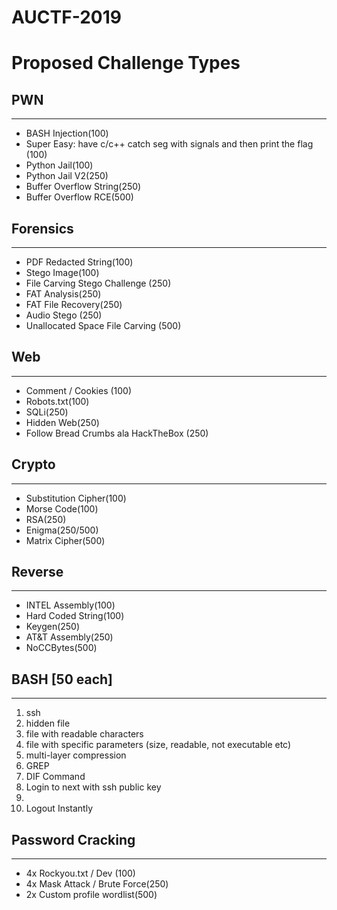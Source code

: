 # AUCTF-2019

# Proposed Challenge Types


## PWN
----------
- BASH Injection(100)
- Super Easy: have c/c++ catch seg with signals and then print the flag (100)
- Python Jail(100)
- Python Jail V2(250)
- Buffer Overflow String(250)
- Buffer Overflow RCE(500)

## Forensics
--------------
- PDF Redacted String(100)
- Stego Image(100)
- File Carving Stego Challenge (250)
- FAT Analysis(250)
- FAT File Recovery(250)
- Audio Stego (250)
- Unallocated Space File Carving (500)

## Web
-----------
- Comment / Cookies (100)
- Robots.txt(100)
- SQLi(250)
- Hidden Web(250)
- Follow Bread Crumbs ala HackTheBox (250)
## Crypto
-------------
- Substitution Cipher(100)
- Morse Code(100)
- RSA(250)
- Enigma(250/500)
- Matrix Cipher(500)

## Reverse
--------------
- INTEL Assembly(100)
- Hard Coded String(100)
- Keygen(250)
- AT&T Assembly(250)
- NoCCBytes(500)

## BASH [50 each]
-----------
1. ssh
2. hidden file
3. file with readable characters
4. file with specific parameters (size, readable, not executable etc)
5. multi-layer compression
6. GREP
7. DIF Command
8. Login to next with ssh public key
9. 
10. Logout Instantly

## Password Cracking
-----------------------
- 4x Rockyou.txt / Dev (100)
- 4x Mask Attack / Brute Force(250)
- 2x Custom profile wordlist(500)
